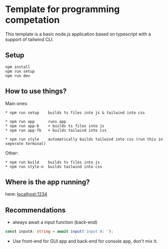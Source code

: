 # Template for programming competation
This template is a basic node.js application based on typescript with a support of tailwind CLI.

## Setup
```
npm install
npm run setup
npm run dev
```

## How to use things?
Main ones:
```
* npm run setup    builds ts files into js & tailwind into css

* npm run app      runs app
* npm run app-b    + builds ts files into js
* npm run app-fb   + builds tailwind into css

* npm run style    automatically builds tailwind into css (run this in seperate terminal)
```
Other:
```
* npm run build    builds ts files into js
* npm run style-o  builds tailwind into css
```
## Where is the app running?
here: [localhost:1234](http://localhost:1234)

## Recommendations
* always await a input function (back-end)
```ts
const inputA: string = await input('input A: ');
```
* Use front-end for GUI app and back-end for console app, don't mix it.